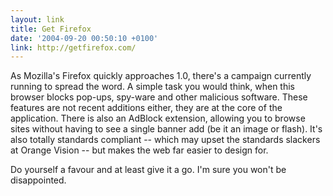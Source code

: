 ```yaml
---
layout: link
title: Get Firefox
date: '2004-09-20 00:50:10 +0100'
link: http://getfirefox.com/
---
```

As Mozilla's Firefox quickly approaches 1.0, there's a campaign currently running to spread the word. A simple task you would think, when this browser blocks pop-ups, spy-ware and other malicious software. These features are not recent additions either, they are at the core of the application. There is also an AdBlock extension, allowing you to browse sites without having to see a single banner add (be it an image or flash). It's also totally standards compliant -- which may upset the standards slackers at Orange Vision -- but makes the web far easier to design for. 

Do yourself a favour and at least give it a go. I'm sure you won't be disappointed.